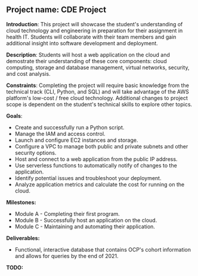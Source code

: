 ## Project name: CDE Project

**Introduction**: This project will showcase the student's understanding of cloud technology and engineering in preparation for their assignment in health IT. Students will collaborate with their team members and gain additional insight into software development and deployment.

**Description**: Students will host a web application on the cloud and demostrate their understanding of these core components: cloud computing, storage and database management, virtual networks, security, and cost analysis.

**Constraints**: Completing the project will require basic knowledge from the technical track (CLI, Python, and SQL) and will take advantage of the AWS platform's low-cost / free cloud technology. Additional changes to project scope is dependent on the student's technical skills to explore other topics.

**Goals**: 
- Create and successfully run a Python script.
- Manage the IAM and access control.
- Launch and configure EC2 instances and storage.
- Configure a VPC to manage both public and private subnets and other security options.
- Host and connect to a web application from the public IP address.
- Use serverless functions to automatically notify of changes to the application.
- Identify potential issues and troubleshoot your deployment.
- Analyze application metrics and calculate the cost for running on the cloud.

**Milestones:**
- Module A - Completing their first program.
- Module B - Successfully host an application on the cloud.
- Module C - Maintaining and automating their application.

**Deliverables:**
- Functional, interactive database that contains OCP's cohort information and allows for queries by the end of 2021.

**TODO:**

